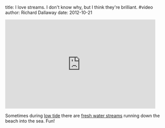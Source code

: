 title: I love streams. I don't know why, but I think they're brilliant. #video
author: Richard Dallaway
date: 2012-10-21

<iframe src="http://blip.tv/play/AYOHiiUA.html?p=1" width="480" height="285" frameborder="0" allowfullscreen="allowfullscreen"></iframe>
<embed type="application/x-shockwave-flash" src="http://a.blip.tv/api.swf#AYOHiiUA" style="display:none"></embed>

Sometimes during [low tide](https://twitter.com/brightontide) there are [fresh water streams](http://www.southdowns.gov.uk/learning/themes-to-study/landscape/water/the-water-cycle) running down the beach into the sea. Fun!


